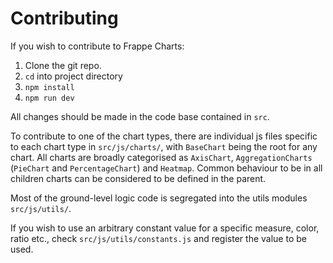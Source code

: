 <!-- base_template: frappe_io/www/charts/charts_base.html -->
# Contributing
If you wish to contribute to Frappe Charts:

1. Clone the git repo.
2. `cd` into project directory
3. `npm install`
4. `npm run dev`

All changes should be made in the code base contained in `src`.

To contribute to one of the chart types, there are individual js files specific to each chart type in `src/js/charts/`, with `BaseChart` being the root for any chart. All charts are broadly categorised as `AxisChart`, `AggregationCharts` (`PieChart` and `PercentageChart`) and `Heatmap`. Common behaviour to be in all children charts can be considered to be defined in the parent.

Most of the ground-level logic code is segregated into the utils modules `src/js/utils/`.

If you wish to use an arbitrary constant value for a specific measure, color, ratio etc., check `src/js/utils/constants.js` and register the value to be used.
